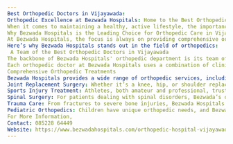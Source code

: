 ```yaml
---
Best Orthopedic Doctors in Vijayawada: 
Orthopedic Excellence at Bezwada Hospitals: Home to the Best Orthopedic doctors in Vijayawada.
When it comes to maintaining a healthy, active lifestyle, the importance of orthopedic care cannot be overstated. From joint replacements to sports injuries, our bones, muscles, and joints are integral to our daily functioning. Bezwada Hospitals, renowned for its world-class healthcare services, has emerged as a trusted name in orthopedic care in Vijayawada. With a dedicated team of highly skilled professionals, state-of-the-art facilities, and a patient-centric approach, Bezwada Hospitals is proud to offer some of the Best Orthopedic doctors in Vijayawada.
Why Bezwada Hospitals is the Leading Choice for Orthopedic Care in Vijayawada
At Bezwada Hospitals, the focus is always on providing comprehensive orthopedic solutions that cater to the diverse needs of patients. Whether you are dealing with a sports injury, suffering from chronic joint pain, or recovering from a bone fracture, Bezwada Hospitals offers a range of treatments to help you regain mobility and improve your quality of life.
Here’s why Bezwada Hospitals stands out in the field of orthopedics:
 A Team of the Best Orthopedic Doctors in Vijayawada
The backbone of Bezwada Hospitals' orthopedic department is its team of expert doctors. Known for their skill, experience, and commitment to patient care, the Best Orthopedic doctors in Vijayawada work tirelessly to ensure the best outcomes for their patients. These specialists are highly trained in a wide array of orthopedic disciplines, including joint replacement, sports medicine, spine surgery, trauma care, and pediatric orthopedics.
Each orthopedic doctor at Bezwada Hospitals uses a combination of clinical expertise, advanced diagnostic tools, and personalized treatment plans to address the unique needs of each patient. They also stay abreast of the latest advancements in orthopedic care to ensure patients receive the most effective, evidence-based treatments.
Comprehensive Orthopedic Treatments
Bezwada Hospitals provides a wide range of orthopedic services, including but not limited to:
Joint Replacement Surgery: Whether it’s a knee, hip, or shoulder replacement, Bezwada’s orthopedic team specializes in minimally invasive joint replacement techniques that reduce recovery time and improve post-surgery mobility.
Sports Injury Treatment: Athletes, both amateur and professional, trust Bezwada Hospitals for the treatment of sports-related injuries such as ligament tears, fractures, and sprains. The team works closely with patients to ensure a speedy recovery and a safe return to sports.
Spinal Surgery: For patients dealing with spinal disorders, Bezwada’s orthopedic surgeons offer advanced techniques in spine surgery, including minimally invasive procedures for conditions like herniated discs, scoliosis, and spinal stenosis.
Trauma Care: From fractures to severe bone injuries, Bezwada Hospitals offers trauma care services that prioritize quick recovery and restoration of mobility. The hospital’s orthopedic team is always available for emergency care.
Pediatric Orthopedics: Children have unique orthopedic needs, and Bezwada Hospitals is equipped to address a wide range of pediatric orthopedic conditions, including congenital deformities, fractures, and growth-related issues.
For More Information,
Contact: 085228 64449
Website: https://www.bezwadahospitals.com/orthopedic-hospital-vijayawada.html
---
```


